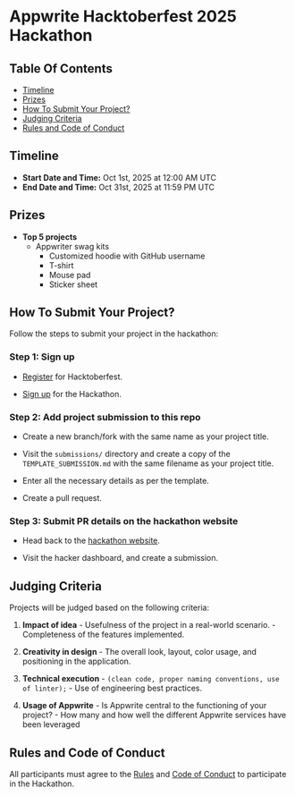 # Appwrite Hacktoberfest 2025 Hackathon

## Table Of Contents

- [Timeline](#timeline)
- [Prizes](#prizes)
- [How To Submit Your Project?](#how-to-submit-your-project)
- [Judging Criteria](#judging-criteria)
- [Rules and Code of Conduct](#rules-and-code-of-conduct)

## Timeline

* **Start Date and Time:** Oct 1st, 2025 at 12:00 AM UTC
* **End Date and Time:** Oct 31st, 2025 at 11:59 PM UTC

## Prizes

- **Top 5 projects**
  - Appwriter swag kits
    - Customized hoodie with GitHub username
    - T-shirt
    - Mouse pad
    - Sticker sheet

## How To Submit Your Project?

Follow the steps to submit your project in the hackathon:

### Step 1: Sign up

- [Register](https://hacktoberfest.com/) for Hacktoberfest.

- [Sign up](https://apwr.dev/hf2025-hackathon) for the Hackathon.

### Step 2: Add project submission to this repo

- Create a new branch/fork with the same name as your project title.

- Visit the `submissions/` directory and create a copy of the `TEMPLATE_SUBMISSION.md` with the same filename as your project title.

- Enter all the necessary details as per the template.

- Create a pull request.

### Step 3: Submit PR details on the hackathon website

- Head back to the [hackathon website](https://apwr.dev/hf2025-hackathon).

- Visit the hacker dashboard, and create a submission.

## Judging Criteria

Projects will be judged based on the following criteria:

  1. **Impact of idea**
    - Usefulness of the project in a real-world scenario.
    - Completeness of the features implemented.

  2. **Creativity in design**
    - The overall look, layout, color usage, and positioning in the application.

  3. **Technical execution**
    - `(clean code, proper naming conventions, use of linter);`
    - Use of engineering best practices.

  4. **Usage of Appwrite**
    - Is Appwrite central to the functioning of your project?
    - How many and how well the different Appwrite services have been leveraged

## Rules and Code of Conduct

All participants must agree to the [Rules](RULES.md) and [Code of Conduct](CODE_OF_CONDUCT.md) to participate in the Hackathon.

